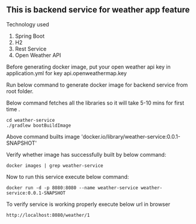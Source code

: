 ## This is backend service for weather app feature

Technology used

1. Spring Boot
2. H2
3. Rest Service
4. Open Weather API

Before generating docker image, put your open weather api key in application.yml for key api.openweathermap.key

Run below command to generate docker image for backend service from root folder.

Below command fetches all the libraries so it will take 5-10 mins for first time .

```
cd weather-service
./gradlew bootBuildImage
```

Above command builts image 'docker.io/library/weather-service:0.0.1-SNAPSHOT'

Verify whether image has successfully built by below command:

```
docker images | grep weather-service
```

Now to run this service execute below command:

```
docker run -d -p 8080:8080 --name weather-service weather-service:0.0.1-SNAPSHOT
```

To verify service is working properly execute below url in browser

```
http://localhost:8080/weather/1
```
